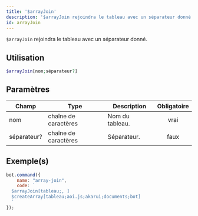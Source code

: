 ```yaml
---
title: '$arrayJoin'
description: '$arrayJoin rejoindra le tableau avec un séparateur donné.'
id: arrayJoin
---
```


`$arrayJoin` rejoindra le tableau avec un séparateur donné.

## Utilisation

```php
$arrayJoin[nom;séparateur?]
```

## Paramètres

| Champ       | Type                 | Description     | Obligatoire |
| ----------- | -------------------- | --------------- |:-----------:|
| nom         | chaîne de caractères | Nom du tableau. |    vrai     |
| séparateur? | chaîne de caractères | Séparateur.     |    faux     |

## Exemple(s)

```javascript
bot.command({
    name: "array-join",
    code: `
  $arrayJoin[tableau;, ]
  $createArray[tableau;aoi.js;akarui;documents;bot]
  `
});
```